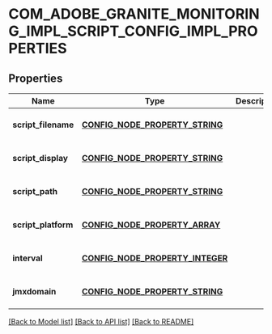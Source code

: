 # COM_ADOBE_GRANITE_MONITORING_IMPL_SCRIPT_CONFIG_IMPL_PROPERTIES

## Properties
Name | Type | Description | Notes
------------ | ------------- | ------------- | -------------
**script_filename** | [**CONFIG_NODE_PROPERTY_STRING**](configNodePropertyString.md) |  | [optional] [default to null]
**script_display** | [**CONFIG_NODE_PROPERTY_STRING**](configNodePropertyString.md) |  | [optional] [default to null]
**script_path** | [**CONFIG_NODE_PROPERTY_STRING**](configNodePropertyString.md) |  | [optional] [default to null]
**script_platform** | [**CONFIG_NODE_PROPERTY_ARRAY**](configNodePropertyArray.md) |  | [optional] [default to null]
**interval** | [**CONFIG_NODE_PROPERTY_INTEGER**](configNodePropertyInteger.md) |  | [optional] [default to null]
**jmxdomain** | [**CONFIG_NODE_PROPERTY_STRING**](configNodePropertyString.md) |  | [optional] [default to null]

[[Back to Model list]](../README.md#documentation-for-models) [[Back to API list]](../README.md#documentation-for-api-endpoints) [[Back to README]](../README.md)


